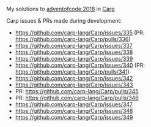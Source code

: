 My solutions to [adventofcode 2018](https://adventofcode.com/2018) in
[Carp](https://github.com/carp-lang/Carp)

Carp issues & PRs made during development:
- https://github.com/carp-lang/Carp/issues/335 (PR: https://github.com/carp-lang/Carp/pulls/336)
- https://github.com/carp-lang/Carp/issues/337
- https://github.com/carp-lang/Carp/issues/338
- https://github.com/carp-lang/Carp/issues/339
- https://github.com/carp-lang/Carp/issues/340 (PR: https://github.com/carp-lang/Carp/pulls/341)
- https://github.com/carp-lang/Carp/issues/342
- https://github.com/carp-lang/Carp/issues/343
- PR: https://github.com/carp-lang/Carp/pulls/345
- PR: https://github.com/carp-lang/Carp/pulls/346
- https://github.com/carp-lang/Carp/issues/347
- https://github.com/carp-lang/Carp/issues/348
- https://github.com/carp-lang/Carp/issues/349
